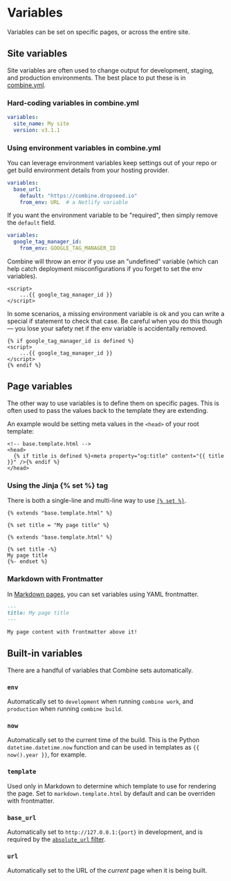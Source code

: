# Variables

Variables can be set on specific pages, or across the entire site.

## Site variables

Site variables are often used to change output for development, staging, and production environments.
The best place to put these is in [combine.yml](/config/variables/).

### Hard-coding variables in combine.yml

```yaml
variables:
  site_name: My site
  version: v3.1.1
```

### Using environment variables in combine.yml

You can leverage environment variables keep settings out of your repo or get build environment details from your hosting provider.

```yaml
variables:
  base_url:
    default: "https://combine.dropseed.io"
    from_env: URL  # a Netlify variable
```

If you want the environment variable to be "required",
then simply remove the `default` field.

```yaml
variables:
  google_tag_manager_id:
    from_env: GOOGLE_TAG_MANAGER_ID
```

Combine will throw an error if you use an "undefined" variable
(which can help catch deployment misconfigurations if you forget to set the env variables).

```html+jinja
<script>
    ...{{ google_tag_manager_id }}
</script>
```

In some scenarios,
a missing environment variable is ok and you can write a special if statement to check that case.
Be careful when you do this though — you lose your safety net if the env variable is accidentally removed.

```html+jinja
{% if google_tag_manager_id is defined %}
<script>
    ...{{ google_tag_manager_id }}
</script>
{% endif %}
```

## Page variables

The other way to use variables is to define them on specific pages.
This is often used to pass the values back to the template they are extending.

An example would be setting meta values in the `<head>` of your root template:

```html+jinja
<!-- base.template.html -->
<head>
  {% if title is defined %}<meta property="og:title" content="{{ title }}" />{% endif %}
</head>
```

### Using the Jinja {% set %} tag

There is both a single-line and multi-line way to use [`{% set %}`](https://jinja.palletsprojects.com/en/2.11.x/templates/#assignments).

```html+jinja
{% extends "base.template.html" %}

{% set title = "My page title" %}
```

```html+jinja
{% extends "base.template.html" %}

{% set title -%}
My page title
{%- endset %}
```

### Markdown with Frontmatter

In [Markdown pages](/markdown/), you can set variables using YAML frontmatter.

```md
---
title: My page title
---

My page content with frontmatter above it!
```

## Built-in variables

There are a handful of variables that Combine sets automatically.

### `env`

Automatically set to `development` when running `combine work`,
and `production` when running `combine build`.

### `now`

Automatically set to the current time of the build.
This is the Python `datetime.datetime.now` function and can be used in templates as `{{ now().year }}`, for example.

### `template`

Used only in Markdown to determine which template to use for rendering the page.
Set to `markdown.template.html` by default and can be overriden with frontmatter.

### `base_url`

Automatically set to `http://127.0.0.1:{port}` in development,
and is required by the [`absolute_url` filter](/urls/).

### `url`

Automatically set to the URL of the *current* page when it is being built.

